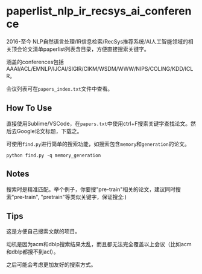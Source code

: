 # paperlist_nlp_ir_recsys_ai_conference
2016-至今 NLP自然语言处理/IR信息检索/RecSys推荐系统/AI人工智能领域的相关顶会论文清单paperlist列表含目录，方便直接搜索关键字。

涵盖的conferences包括AAAI/ACL/EMNLP/IJCAI/SIGIR/CIKM/WSDM/WWW/NIPS/COLING/KDD/ICLR。

会议列表可在```papers_index.txt```文件中查看。

## How To Use
直接使用Sublime/VSCode，在```papers.txt```中使用ctrl+F搜索关键字查找论文。然后去Google论文标题，下载之。

可使用```find.py```进行简单的搜索功能，如搜索包含```memory```和```generation```的论文。

```python find.py -q memory_generation```

## Notes
搜索时是精准匹配。举个例子，你要搜"pre-train"相关的论文，建议同时搜索"pre-train", "pretrain"等类似关键字，保证搜全:)

## Tips
这是方便自己搜索文献的项目。

动机是因为acm和dblp搜索结果太乱，而且都无法完全覆盖以上会议（比如acm和dblp都搜不到acl）。

之后可能会考虑更加友好的搜索方式。
